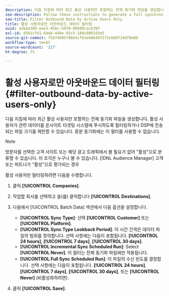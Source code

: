 ```yaml
---
description: 다음 지침에 따라 최근 활성 사용자만 포함하는 전체 동기화 파일을 생성합니다. 활성 사용자가 관련 데이터를 온사이트 타겟팅 시스템에 푸시하도록 필터링하거나 DSP에 전송되는 파일 크기를 제한할 수 있습니다. 증분 동기화에는 이 필터를 사용할 수 없습니다.
seo-description: Follow these instructions to generate a full synchronization file that includes recently active users only. You may want to filter for active users to push relevant data to an on-site targeting system or to limit the size of the files sent to a DSP. You cannot use this filter with incremental synchronization.
seo-title: Filter Outbound Data by Active Users Only
title: 활성 사용자로만 아웃바운드 데이터 필터링
uuid: a2b4a385-eee3-458c-b978-09509cacb397
exl-id: d501cfd1-64dd-448e-92c5-180c0081d3e5
source-git-commit: f5d74995f0664cf63e68b46f1f3c608f34df0e80
workflow-type: tm+mt
source-wordcount: '217'
ht-degree: 7%

---
```


# 활성 사용자로만 아웃바운드 데이터 필터링 {#filter-outbound-data-by-active-users-only}

다음 지침에 따라 최근 활성 사용자만 포함하는 전체 동기화 파일을 생성합니다. 활성 사용자가 관련 데이터를 온사이트 타겟팅 시스템에 푸시하도록 필터링하거나 DSP에 전송되는 파일 크기를 제한할 수 있습니다. 증분 동기화에는 이 필터를 사용할 수 없습니다.

>[!NOTE]
>
>방문자를 선택한 고객 사이트 또는 해당 광고 트래픽에서 볼 필요가 없어 &quot;활성&quot;으로 분류할 수 있습니다. 이 조각은 누구나 볼 수 있습니다. [!DNL Audience Manager] 고객 또는 파트너가 &quot;활성&quot;으로 평가되는 경우

활성 사용자만 필터링하려면 다음을 수행합니다.

1. 클릭 **[!UICONTROL Companies]**.
1. 작업할 회사를 선택하고 을(를) 클릭합니다 **[!UICONTROL Destinations]**.
1. 다음에서 [!UICONTROL Batch Data] 섹션에서 다음 옵션을 설정합니다.

   * **[!UICONTROL Sync Type]**: 선택 **[!UICONTROL Customer]** 또는 **[!UICONTROL Platform]**.
   * **[!UICONTROL Sync Type Lookback Period]**: 이 시간 간격은 데이터 파일의 범위를 정의합니다. 선택 사항에는 다음이 포함됩니다. **[!UICONTROL 24 hours]**, **[!UICONTROL 7 days]**, **[!UICONTROL 30 days]**.
   * **[!UICONTROL Incremental Sync Scheduled Run]**: Select **[!UICONTROL Never]**. 이 필터는 전체 동기화 파일에만 적용됩니다.
   * **[!UICONTROL Full Sync Scheduled Run]**: 이 파일의 수신 빈도를 결정합니다. 선택 사항에는 다음이 포함됩니다. **[!UICONTROL 24 hours]**, **[!UICONTROL 7 days]**, **[!UICONTROL 30 days]**, 또는 **[!UICONTROL Never]** (비활성화하려면).

1. 클릭 **[!UICONTROL Save]**.
